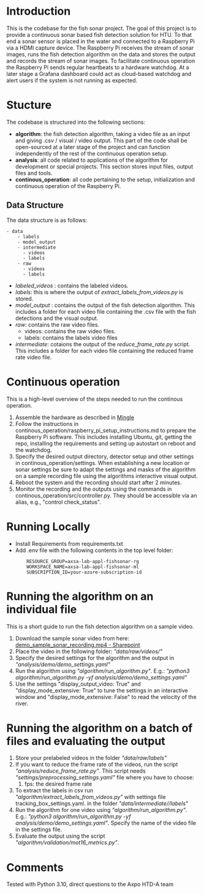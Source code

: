 # Introduction 
This is the codebase for the fish sonar project. The goal of this project is to provide a continuous 
sonar based fish detection solution for HTU. To that end a sonar sensor is placed in the water and connected to a 
Raspberry Pi via a HDMI capture device. The Raspberry Pi receives the stream of sonar images, runs 
the fish detection algorithm on the data and stores the output and records the stream of sonar images. To 
facilitate continuous operation the Raspberry Pi sends regular heartbeats to a hardware watchdog. At a later stage a 
Grafana dashboard could act as cloud-based watchdog and alert users if the system is not running as expected.

# Stucture
The codebase is structured into the following sections:
- **algorithm**: the fish detection algorithm, taking a video file as an input and giving .csv / visual / video 
  output. This part of the code shall be open-sourced at a later stage of the project and can function independently 
  of the rest of the continuous operation setup.
- **analysis**: all code related to applications of the algorithm for development or special 
  projects. This section stores input files, output files and tools.
- **continous_operation**: all code pertaining to the setup, initialization and continuous operation of the 
  Raspberry Pi.

## Data Structure
The data structure is as follows:

    - data
        - labels
        - model_output
        - intermediate
          - videos
          - labels
        - raw
          - videos
          - labels 



- *labeled_videos* : contains the labeled videos.
- *labels*: this is where the output of *extract_labels_from_videos.py* is stored.
- *model_output* : contains the output of the fish detection algorithm. This includes a folder for each video file 
    containing the .csv file with the fish detections and the visual output.
- *raw*: contains the raw video files.
  - videos: contains the raw video files.
  - labels: contains the labels video files
- *intermediate*: cotaions the output of the *reduce_frame_rate.py* script. This includes a folder for each video file 
    containing the reduced frame rate video file.

# Continuous operation
This is a high-level overview of the steps needed to run the continous operation.
1. Assemble the hardware as described in [Mingle](https://mingle.axpo.com/display/HTD/System+Overview) 
2. Follow the instructions in continous_operation/raspberry_pi_setup_instructions.md to prepare the Raspberry Pi 
   software. This includes installing Ubuntu, git, getting the repo, installing the requirements and setting up 
   autostart on reboot and the watchdog.
3. Specify the desired output directory, detector setup and other settings in continous_operation/settings. When 
   establishing a new location or sonar settings be sure to adapt the settings and masks of the algorithm on a 
   sample recording file using the algorithms interactive visual output.
4. Reboot the system and the recording should start after 2 minutes. 
5. Monitor the recording and the outputs using the commands in continous_operation/src/controller.py. They should be 
   accessible via an alias, e.g., "control check_status". 

# Running Locally
- Install Requirements from requirements.txt
- Add .env file with the following contents in the top level folder:
    ```
        RESOURCE_GROUP=axsa-lab-appl-fishsonar-rg
        WORKSPACE_NAME=axsa-lab-appl-fishsonar-ml
        SUBSCRIPTION_ID=your-azure-subscription-id
  ```

# Running the algorithm on an individual file
This is a short guide to run the fish detection algorithm on a sample video.
1. Download the sample sonar video from here: [demo_sample_sonar_recording.mp4 - Sharepoint](https://axpogrp.sharepoint.com/:v:/s/DEPTHTD-A/ESdKpDEWDEBDqYR6KVFZ0D8BJrxKcDi6F8JaenjD0YhWWw?e=5jNCLF) 
2. Place the video in the following folder: _"data/raw/videos/"_
3. Specify the desired settings for the algorithm and the output in _"analysis/demo/demo_settings.yaml"_
4. Run the algorithm using _"algorithm/run_algorithm.py"_. E.g.: _"python3 algorithm/run_algorithm.py -yf 
   analysis/demo/demo_settings.yaml"_
4. Use the settings "display_output_video: True" and "display_mode_extensive: True" to tune the settings in an 
   interactive window and "display_mode_extensive: False" to read the velocity of the river.

# Running the algorithm on a batch of files and evaluating the output

1. Store your prelabeled videos in the folder _"data/raw/labels"_
2. If you want to reduce the frame rate of the videos, run the script _"analysis/reduce_frame_rate.py"_. This script needs _"settings/preprocessing_settings.yaml"_ file where you have to choose:
   1. fps: the desired frame rate
3. To extract the labels in csv run _"algorithm/extract_labels_from_videos.py"_ with settings file tracking_box_settings.yaml.
   in the folder _"data/intermediate//labels"_
4. Run the algorithm for one video using _"algorithm/run_algorithm.py"_. E.g.: _"python3 algorithm/run_algorithm.py -yf 
   analysis/demo/demo_settings.yaml"_. Specify the name of the video file in the settings file. 
5. Evaluate the output using the script _"algorithm/validation/mot16_metrics.py"_.

# Comments
Tested with Python 3.10, 
direct questions to the Axpo HTD-A team 